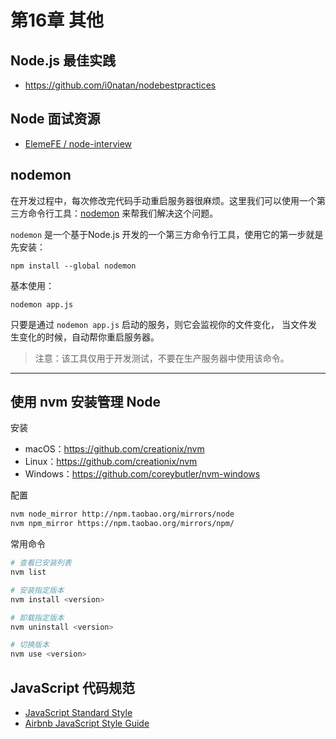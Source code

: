 # 第16章 其他

## Node.js 最佳实践

- <https://github.com/i0natan/nodebestpractices>

## Node 面试资源

- [ElemeFE / node-interview](https://github.com/ElemeFE/node-interview)



## nodemon

在开发过程中，每次修改完代码手动重启服务器很麻烦。这里我们可以使用一个第三方命令行工具：[nodemon](https://github.com/remy/nodemon) 来帮我们解决这个问题。

`nodemon` 是一个基于Node.js 开发的一个第三方命令行工具，使用它的第一步就是先安装：

```shell
npm install --global nodemon
```

基本使用：

```shell
nodemon app.js
```

只要是通过 `nodemon app.js` 启动的服务，则它会监视你的文件变化， 当文件发生变化的时候，自动帮你重启服务器。

> 注意：该工具仅用于开发测试，不要在生产服务器中使用该命令。

---

## 使用 nvm 安装管理 Node

安装

- macOS：https://github.com/creationix/nvm
- Linux：https://github.com/creationix/nvm
- Windows：https://github.com/coreybutler/nvm-windows

配置

```bash
nvm node_mirror http://npm.taobao.org/mirrors/node
nvm npm_mirror https://npm.taobao.org/mirrors/npm/
```

常用命令

```bash
# 查看已安装列表
nvm list

# 安装指定版本
nvm install <version>

# 卸载指定版本
nvm uninstall <version>

# 切换版本
nvm use <version>
```

## JavaScript 代码规范

- [JavaScript Standard Style](https://github.com/standard/standard)
- [Airbnb JavaScript Style Guide](https://github.com/airbnb/javascript)

